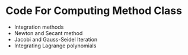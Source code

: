 # Code For Computing Method Class



* Integration methods
* Newton and Secant method
* Jacobi and Gauss-Seidel Iteration
* Integrating Lagrange polynomials